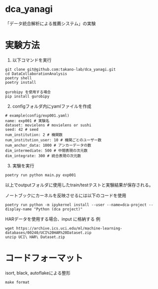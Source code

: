 # dca_yanagi
 「データ統合解析による推薦システム」の実験

# 実験方法

1. 以下コマンドを実行
```
git clone git@github.com:takano-lab/dca_yanagi.git
cd DataCollaborationAnalysis
poetry shell
poetry install

gurobipy を使用する場合
pip install gurobipy
```

2. configフォルダ内にyamlファイルを作成
```
# example(config/exp001.yaml)
name: exp001 # 実験名
dataset: movielens # movielens or sushi
seed: 42 # seed
num_institution: 2 # 機関数
num_institution_user: 10 # 機関ごとのユーザー数
num_anchor_data: 1000 # アンカーデータの数
dim_intermediate: 500 # 中間表現の次元数
dim_integrate: 300 # 統合表現の次元数
```

3. 実験を実行
```
poetry run python main.py exp001
```

以上でoutputフォルダに使用したtrain/testテストと実験結果が保存される。

ノートブックにカーネルを反映させるには以下のコードを使用

```
poetry run python -m ipykernel install --user --name=dca-project --display-name "Python (dca project)"

```

HARデータを使用する場合、input に格納する
例
```
wget https://archive.ics.uci.edu/ml/machine-learning-databases/00240/UCI%20HAR%20Dataset.zip
unzip UCI\ HAR\ Dataset.zip
```


# コードフォーマット
isort, black, autoflakeによる整形
```
make format
```
